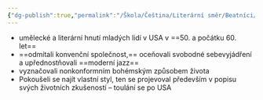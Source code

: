 ```yaml
---
{"dg-publish":true,"permalink":"/Škola/Čeština/Literární směr/Beatníci/","created":"2024-03-21T10:59:17.887+01:00","updated":"2024-03-21T11:03:44.259+01:00"}
---
```


- umělecké a literární hnutí mladých lidí v USA v ==50. a počátku 60. let==
- ==odmítali konvenční společnost,== oceňovali svobodné sebevyjádření a upřednostňovali ==moderní jazz==
- vyznačovali nonkonformním bohémským způsobem života
- Pokoušeli se najít vlastní styl, ten se projevoval především v popisu svých životních zkušeností – toulání se po USA
